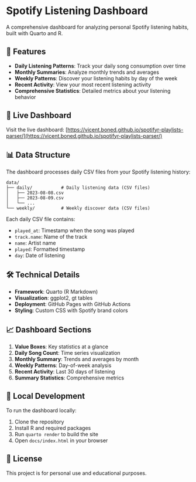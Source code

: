 # Spotify Listening Dashboard

A comprehensive dashboard for analyzing personal Spotify listening habits, built with Quarto and R.

## 🎵 Features

- **Daily Listening Patterns**: Track your daily song consumption over time
- **Monthly Summaries**: Analyze monthly trends and averages  
- **Weekly Patterns**: Discover your listening habits by day of the week
- **Recent Activity**: View your most recent listening activity
- **Comprehensive Statistics**: Detailed metrics about your listening behavior

## 🚀 Live Dashboard

Visit the live dashboard: [https://vicent.boned.github.io/spotifyr-playlists-parser/](https://vicent.boned.github.io/spotifyr-playlists-parser/)

## 📊 Data Structure

The dashboard processes daily CSV files from your Spotify listening history:

```
data/
├── daily/           # Daily listening data (CSV files)
│   ├── 2023-08-08.csv
│   ├── 2023-08-09.csv
│   └── ...
└── weekly/          # Weekly discover data (CSV files)
```

Each daily CSV file contains:
- `played_at`: Timestamp when the song was played
- `track.name`: Name of the track
- `name`: Artist name
- `played`: Formatted timestamp
- `day`: Date of listening

## 🛠️ Technical Details

- **Framework**: Quarto (R Markdown)
- **Visualization**: ggplot2, gt tables
- **Deployment**: GitHub Pages with GitHub Actions
- **Styling**: Custom CSS with Spotify brand colors

## 📈 Dashboard Sections

1. **Value Boxes**: Key statistics at a glance
2. **Daily Song Count**: Time series visualization
3. **Monthly Summary**: Trends and averages by month
4. **Weekly Patterns**: Day-of-week analysis
5. **Recent Activity**: Last 30 days of listening
6. **Summary Statistics**: Comprehensive metrics

## 🔧 Local Development

To run the dashboard locally:

1. Clone the repository
2. Install R and required packages
3. Run `quarto render` to build the site
4. Open `docs/index.html` in your browser

## 📝 License

This project is for personal use and educational purposes.